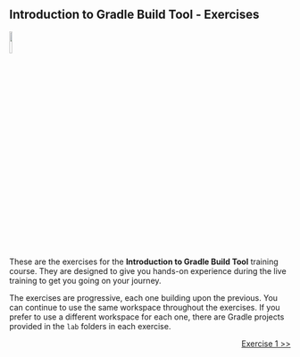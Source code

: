 ## Introduction to Gradle Build Tool - Exercises

<p align="left">
<img width="10%" height="10%" src="https://raw.githubusercontent.com/gradle/build-tool-training-exercises/main/images/gradle_training_gradient_logo.png?token=GHSAT0AAAAAABVU3J6DGXHUPJ36DX223GMYYVMRJZQ">
</p>

These are the exercises for the **Introduction to Gradle Build Tool**
training course. They are designed to give you hands-on experience
during the live training to get you going on your journey.

The exercises are progressive, each one building upon the previous. You can
continue to use the same workspace throughout the exercises. If you prefer
to use a different workspace for each one, there are Gradle projects provided
in the `lab` folders in each exercise.

<p align="right">
<a href="https://github.com/gradle/build-tool-training-exercises/tree/main/Introduction_to_Gradle_Build_Tool/exercise1">Exercise 1 >></a>
</p>
